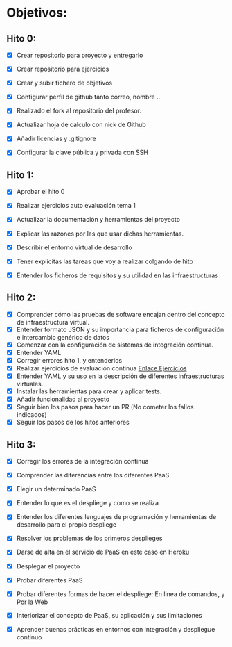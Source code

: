 ﻿
# Objetivos:

## Hito 0:

- [x] Crear repositorio para proyecto y entregarlo
- [x] Crear repositorio para ejercicios
- [x] Crear y subir fichero de objetivos
- [x] Configurar perfil de github tanto correo, nombre ..
- [x] Realizado el fork al repositorio del profesor.
- [x] Actualizar hoja de calculo con nick de Github
- [x] Añadir licencias y .gitignore
- [x] Configurar la clave pública y privada con SSH


## Hito 1:

- [x] Aprobar el hito 0
- [x] Realizar ejercicios auto evaluación tema 1
- [x] Actualizar la documentación y herramientas del proyecto
- [x] Explicar las razones por las que usar dichas herramientas.
- [x] Describir el entorno virtual de desarrollo
- [x] Tener explicitas las tareas que voy a realizar colgando de hito
- [x] Entender los ficheros de requisitos y su utilidad en las infraestructuras


## Hito 2:

- [x] Comprender cómo las pruebas de software encajan dentro del concepto de infraestructura virtual.
- [x] Entender formato JSON y su importancia para ficheros de configuración e intercambio genérico de datos
- [x] Comenzar con la configuración de sistemas de integración continua.
- [x] Entender YAML
- [x] Corregir errores hito 1, y entenderlos
- [x] Realizar ejercicios de evaluación continua [Enlace Ejercicios](https://github.com/natalia2911/EjerciciosIV-1819)
- [x] Entender YAML  y su uso en la descripción de diferentes infraestructuras virtuales.
- [x] Instalar las herramientas para crear y aplicar tests.
- [x] Añadir funcionalidad al proyecto
- [x] Seguir bien los pasos para hacer un PR (No cometer los fallos indicados)
- [x] Seguir los pasos de los hitos anteriores

## Hito 3:

 - [x] Corregir los errores de la integración continua
 - [x] Comprender las diferencias entre los diferentes PaaS
 - [x] Elegir un determinado PaaS
 - [x] Entender lo que es el despliege y como se realiza
 - [x] Entender los diferentes lenguajes de programación  y herramientas de desarrollo para el propio despliege
 - [x] Resolver los problemas de los primeros desplieges
 - [x] Darse de alta en el servicio de PaaS en este caso en Heroku
 - [x] Desplegar el proyecto
 - [x] Probar diferentes PaaS 
 - [x] Probar diferentes formas de hacer el despliege: En linea de comandos, y Por la Web
 - [x] Interiorizar el concepto de PaaS, su aplicación y sus limitaciones
 - [x] Aprender buenas prácticas en entornos con integración y despliegue continuo

